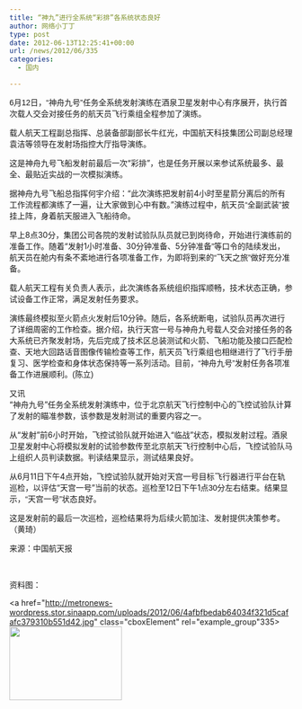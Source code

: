 ```yaml
---
title: “神九”进行全系统“彩排”各系统状态良好
author: 网络小丁丁
type: post
date: 2012-06-13T12:25:41+00:00
url: /news/2012/06/335
categories:
  - 国内

---
```

<span style="font-family: Arial;">6月12日，“神舟九号”任务全系统发射演练在酒泉卫星发射中心有序展开，执行首次载人交会对接任务的航天员飞行乘组全程参加了演练</span><span style="font-family: Arial;">。</span>

载人航天工程副总指挥、总装备部副部长牛红光，中国航天科技集团公司副总经理袁洁等领导在发射场指控大厅指导演练。

这是神舟九号飞船发射前最后一次“彩排”，也是任务开展以来参试系统最多、最全、最贴近实战的一次模拟演练。

据神舟九号飞船总指挥何宇介绍：“此次演练把发射前4小时至星箭分离后的所有工作流程都演练了一遍，让大家做到心中有数。”演练过程<span style="font-family: Arial;">中，航天员“全副武装”披挂上阵，身着航天服进入飞船待命。</span>

早上8点30分，集团公司各院的发射试验队队员就已到岗待命，开始进行演练前的准备工作。随着“发射1小时准备、30分钟准备、5分钟准备<span style="font-family: Arial;">”等口令的陆续发出，航天员在舱内有条不紊地进行各项准备工作，为即将到来的“飞天之旅”做好充分准备。</span>

载人航天工程有关负责人表示，此次演练各系统组织指挥顺畅，技术状态正确，参试设备工作正常，满足发射任务要求。

演练最终模拟至火箭点火发射后10分钟。随后，各系统断电，试验队员再次进行了详细周密的工作检查。据介绍，执行天宫一号与神舟九号<span style="font-family: Arial;">载人交会对接任务的各大系统已齐聚发射场，先后完成了技术区总装测试和火箭、飞船功能及接口匹配检查、天地大回路话音图像传输检查</span><span style="font-family: Arial;">等工作，航天员飞行乘组也相继进行了飞行手册复习、医学检查和身体状态保持等一系列活动。目前，“神舟九号”发射任务各项准备工作</span><span style="font-family: Arial;">进展顺利。(陈立)</span>

又讯  
“神舟九号”任务全系统发射演练中，位于北京航天飞行控制中心的飞控试验队计算了发射的瞄准参数，该参数是发射测试的重要内<span style="font-family: Arial;">容之一。</span>

从“发射”前6小时开始，飞控试验队就开始进入“临战”状态，模拟发射过程。酒泉卫星发射中心将模拟发射的试验参数传至北京航天飞行<span style="font-family: Arial;">控制中心后，飞控试验队马上组织人员判读数据。判读结果显示，测试结果良好。</span>

从6月11日下午4点开始，飞控试验队就开始对天宫一号目标飞行器进行平台在轨巡检，以评估“天宫一号”当前的状态。巡检至12日下午1点<span style="font-family: Arial;">30分左右结束。结果显示，“天宫一号”状态良好。</span>

这是发射前的最后一次巡检，巡检结果将为后续火箭加注、发射提供决策参考。（黄琦）

<span style="font-family: Arial;">来源：中国航天报</span>

&nbsp;

资料图：

<a href="http://metronews-wordpress.stor.sinaapp.com/uploads/2012/06/4afbfbedab64034f321d5cafafc379310b551d42.jpg" class="cboxElement" rel="example_group"335><img class="alignnone size-full wp-image-366" title="4afbfbedab64034f321d5cafafc379310b551d42" src="http://metronews-wordpress.stor.sinaapp.com/uploads/2012/06/4afbfbedab64034f321d5cafafc379310b551d42.jpg" alt="" width="200" height="131" /></a>